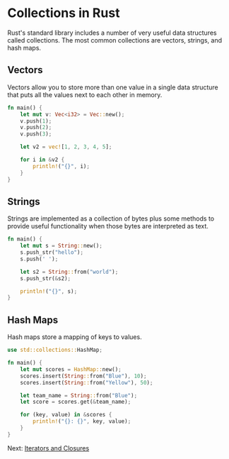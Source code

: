 # Collections in Rust

Rust's standard library includes a number of very useful data structures called collections. The most common collections are vectors, strings, and hash maps.

## Vectors

Vectors allow you to store more than one value in a single data structure that puts all the values next to each other in memory.

```rust
fn main() {
    let mut v: Vec<i32> = Vec::new();
    v.push(1);
    v.push(2);
    v.push(3);

    let v2 = vec![1, 2, 3, 4, 5];

    for i in &v2 {
        println!("{}", i);
    }
}
```

## Strings

Strings are implemented as a collection of bytes plus some methods to provide useful functionality when those bytes are interpreted as text.

```rust
fn main() {
    let mut s = String::new();
    s.push_str("hello");
    s.push(' ');

    let s2 = String::from("world");
    s.push_str(&s2);

    println!("{}", s);
}
```

## Hash Maps

Hash maps store a mapping of keys to values.

```rust
use std::collections::HashMap;

fn main() {
    let mut scores = HashMap::new();
    scores.insert(String::from("Blue"), 10);
    scores.insert(String::from("Yellow"), 50);

    let team_name = String::from("Blue");
    let score = scores.get(&team_name);

    for (key, value) in &scores {
        println!("{}: {}", key, value);
    }
}
```

Next: [Iterators and Closures](../07-Iterators-and-Closures/README.md)
